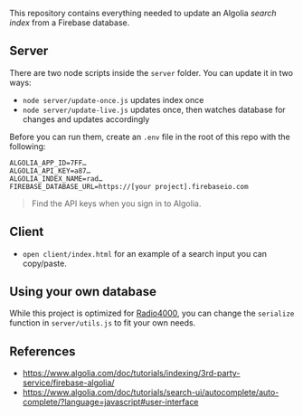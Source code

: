 This repository contains everything needed to update
an Algolia *search index* from a Firebase database.

## Server

There are two node scripts inside the `server` folder.
You can update it in two ways:

- `node server/update-once.js` updates index once
- `node server/update-live.js` updates once, then watches database for changes and updates accordingly

Before you can run them, create an `.env` file in the root of this repo with the following:

	ALGOLIA_APP_ID=7FF…
	ALGOLIA_API_KEY=a87…
	ALGOLIA_INDEX_NAME=rad…
	FIREBASE_DATABASE_URL=https://[your project].firebaseio.com

>  Find the API keys when you sign in to Algolia.

## Client

- `open client/index.html` for an example of a search input you can copy/paste.

## Using your own database

While this project is optimized for [Radio4000](https://github.com/internet4000/radio4000),
you can change the `serialize` function in `server/utils.js` to fit your own needs.

## References

- https://www.algolia.com/doc/tutorials/indexing/3rd-party-service/firebase-algolia/
- https://www.algolia.com/doc/tutorials/search-ui/autocomplete/auto-complete/?language=javascript#user-interface
